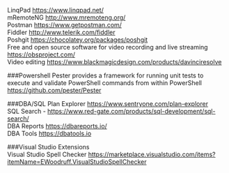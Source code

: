 
LinqPad https://www.linqpad.net/   
mRemoteNG http://www.mremoteng.org/   
Postman https://www.getpostman.com/    
Fiddler http://www.telerik.com/fiddler    
Poshgit https://chocolatey.org/packages/poshgit   
Free and open source software for video recording and live streaming https://obsproject.com/     
Video editing https://www.blackmagicdesign.com/products/davinciresolve    

###Powershell
Pester provides a framework for running unit tests to execute and validate PowerShell commands from within PowerShell https://github.com/pester/Pester    



###DBA/SQL 
Plan Explorer https://www.sentryone.com/plan-explorer    
SQL Search - https://www.red-gate.com/products/sql-development/sql-search/   
DBA Reports https://dbareports.io/    
DBA Tools https://dbatools.io    



###Visual Studio Extensions    
Visual Studio Spell Checker https://marketplace.visualstudio.com/items?itemName=EWoodruff.VisualStudioSpellChecker

